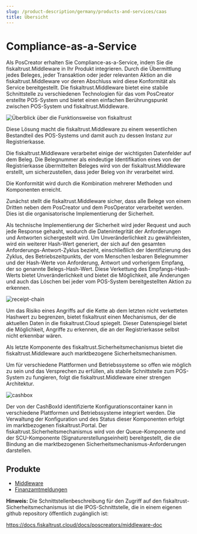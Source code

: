 ```yaml
---
slug: /product-description/germany/products-and-services/caas
title: Übersicht
---
```


# Compliance-as-a-Service

Als PosCreator erhalten Sie Compliance-as-a-Service, indem Sie die fiskaltrust.Middleware in Ihr Produkt integrieren. Durch die Übermittlung jedes Beleges, jeder Transaktion oder jeder relevanten Aktion an die fiskaltrust.Middleware vor deren Abschluss wird diese Konformität als Service bereitgestellt. Die fiskaltrust.Middleware bietet eine stabile Schnittstelle zu verschiedenen Technologien für das vom PosCreator erstellte POS-System und bietet einen einfachen Berührungspunkt zwischen POS-System und fiskaltrust.Middleware.

![Überblick über die Funktionsweise von fiskaltrust](media/overview-pos-ft-middleware.png)                                

Diese Lösung macht die fiskaltrust.Middleware zu einem wesentlichen Bestandteil des POS-Systems und damit auch zu dessen Instanz zur Registrierkasse.

Die fiskaltrust.Middleware verarbeitet einige der wichtigsten Datenfelder auf dem Beleg. Die Belegnummer als eindeutige Identifikation eines von der Registrierkasse übermittelten Beleges wird von der fiskaltrust.Middleware erstellt, um sicherzustellen, dass jeder Beleg von ihr verarbeitet wird.

Die Konformität wird durch die Kombination mehrerer Methoden und Komponenten erreicht.

Zunächst stellt die fiskaltrust.Middleware sicher, dass alle Belege von einem Dritten neben dem PosCreator und dem PosOperator verarbeitet werden. Dies ist die organisatorische Implementierung der Sicherheit.

Als technische Implementierung der Sicherheit wird jeder Request und auch jede Response gehasht, wodurch die Datenintegrität der Anforderungen und Antworten sichergestellt wird. Um Unveränderlichkeit zu gewährleisten, wird ein weiterer Hash-Wert generiert, der sich auf den gesamten Anforderungs-Antwort-Zyklus bezieht, einschließlich der Identifizierung des Zyklus, des Betriebszeitpunkts, der vom Menschen lesbaren Belegnummer und der Hash-Werte von Anforderung, Antwort und vorherigem Empfang, der so genannte Belegs-Hash-Wert. Diese Verkettung des Empfangs-Hash-Werts bietet Unveränderlichkeit und bietet die Möglichkeit, alle Änderungen und auch das Löschen bei jeder vom POS-System bereitgestellten Aktion zu erkennen.



 ![receipt-chain](media/receipt-chain.png)

 

Um das Risiko eines Angriffs auf die Kette ab dem letzten nicht verketteten Hashwert zu begrenzen, bietet fiskaltrust einen Mechanismus, der die aktuellen Daten in die fiskaltrust.Cloud spiegelt. Dieser Datenspiegel bietet die Möglichkeit, Angriffe zu erkennen, die an der Registrierkasse selbst nicht erkennbar wären.

Als letzte Komponente des fiskaltrust.Sicherheitsmechanismus bietet die fiskaltrust.Middleware auch marktbezogene Sicherheitsmechanismen.

Um für verschiedene Plattformen und Betriebssysteme so offen wie möglich zu sein und das Versprechen zu erfüllen, als stabile Schnittstelle zum POS-System zu fungieren, folgt die fiskaltrust.Middleware einer strengen Architektur.

 

  ![cashbox](media/cashbox.png)

 

Der von der CashBoxId identifizierte Konfigurationscontainer kann in verschiedene Plattformen und Betriebssysteme integriert werden. Die Verwaltung der Konfiguration und des Status dieser Komponenten erfolgt im marktbezogenen fiskaltrust.Portal. Der fiskaltrust.Sicherheitsmechanismus wird von der Queue-Komponente und der SCU-Komponente (Signaturerstellungseinheit) bereitgestellt, die die Bindung an die marktbezogenen Sicherheitsmechanismus-Anforderungen darstellen.

## Produkte

- [Middleware](products/middleware.md)
- [Finanzamtmeldungen](products/tax-authority-notification.md)


**Hinweis:** Die Schnittstellenbeschreibung für den Zugriff auf den fiskaltrust-Sicherheitsmechanismus ist die IPOS-Schnittstelle, die in einem eigenen github repository öffentlich zugänglich ist: 

https://docs.fiskaltrust.cloud/docs/poscreators/middleware-doc
